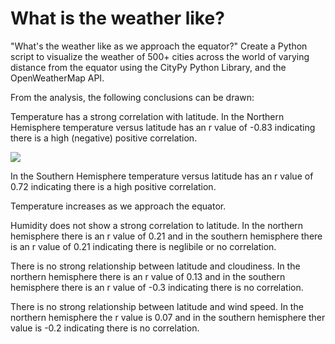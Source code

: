 # What is the weather like?

"What's the weather like as we approach the equator?" Create a Python script to visualize the weather of 500+ cities across the world of varying distance from the equator
using the CityPy Python Library, and the OpenWeatherMap API.

From the analysis, the following conclusions can be drawn:

Temperature has a strong correlation with latitude.
In the Northern Hemisphere temperature versus latitude has
an r value of -0.83 indicating there is a high 
(negative) positive correlation.

![](WeatherPy/images/lat_vs_max_temp.png)

In the Southern Hemisphere temperature versus latitude has
an r value of 0.72
indicating there is a high positive correlation.

Temperature increases as we approach the equator. 

Humidity does not show a strong correlation to latitude.
In the northern hemisphere there is an r value of 0.21 and in the
southern hemisphere there is an r value of 0.21 indicating there 
is neglibile or no correlation.


There is no strong relationship between latitude and cloudiness. 
In the northern hemisphere there is an r value of 0.13 and in the 
southern hemisphere there is an r value of -0.3 indicating there is
no correlation.


There is no strong relationship between latitude and wind speed. 
In the northern hemisphere the r value is 0.07 and in the
southern hemisphere ther value is -0.2 indicating there is no 
correlation.







